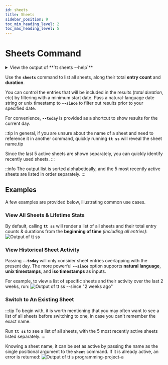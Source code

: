 ```yaml
---
id: sheets
title: Sheets
sidebar_position: 9
toc_min_heading_level: 2
toc_max_heading_level: 5
---
```


# Sheets Command

<details>
  <summary>
    View the output of **`tt sheets --help`**
  </summary>
  <div>

    ```
    track-time-cli sheets

    List all sheets

    Options:
          --version   Show version number                               [boolean]
      -h, --humanize  Print the total duration in human-readable format [boolean]
      -s, --since     Only list entries since the specified date        [string]
      -t, --today     Show results for today                            [boolean]
          --help      Show help                                         [boolean]
    ```

  </div>
</details>


Use the **`sheets`** command to list all sheets, along their total
**entry count** and **duration**.

You can control the entries that will be included in the results (_total
duration_, etc) by filtering with a minimum start date. Pass a natural-language
date string or unix timestamp to **`--since`** to filter out results prior to
your specified date.

For convenience, **`--today`** is provided as a shortcut to show results for
the current day.

::tip
In general, if you are unsure about the name of a sheet and need to reference
it in another command, quickly running **`tt ss`** will reveal the sheet name.tip

Since the last 5 active sheets are shown separately, you can quickly identify
recently used sheets.
:::

::info
The output list is sorted alphabetically, and the 5 most recently active sheets
are listed in order separately.
:::

## Examples

A few examples are provided below, illustrating common use cases.

### View All Sheets & Lifetime Stats

By default, calling **`tt ss`** will render a list of all sheets and their
total entry counts & durations from the **beginning of time** _(including all
entries)_:
![Output of `tt ss`](/img/terminal_screenshots/tt_ss.svg)

### View Historical Sheet Activity

Passing **`--today`** will only consider sheet entries overlapping with the
present day. The more powerful **`--since`** option supports **natural
language**, **unix timestamps**, and **iso timestamps** as inputs.

For example, to view a list of specific sheets and their activity over the last
2 weeks, run:
![Output of `tt ss --since "2 weeks ago"`](/img/terminal_screenshots/tt_ss_since.svg)

### Switch to An Existing Sheet

:::tip
To begin with, it is worth mentioning that you may often want to see a list of
all sheets before switching to one, in case you can't remember the exact name.

Run **`tt ss`** to see a list of all sheets, with the 5 most recently active
sheets listed separately.
:::

Knowing a sheet name, it can be set as active by passing the name as the single
positional argument to the **`sheet`** command. If it is already active, an
error is returned:
![Output of `tt s programming-project-a`](/img/terminal_screenshots/tt_s_existing_error.svg)
